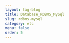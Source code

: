```yaml
---
layout: tag-blog
title: Database_RDBMS_MySql
slug: rdbms-mysql
category: etc
menu: false
order: 5
---
```

